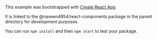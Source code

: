 This example was bootstrapped with [Create React App](https://github.com/facebook/create-react-app).

It is linked to the @naveen4854/react-components package in the parent directory for development purposes.

You can run `npm install` and then `npm start` to test your package.
